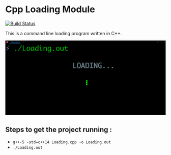 # Cpp Loading Module
[![Build Status](https://travis-ci.org/ManishKhurana11/CppLoading.svg?branch=master)](https://travis-ci.org/ManishKhurana11/CppLoading)

This is a command line loading program written in C++.

![Demo](./CppLoading.gif)

## Steps to get the project running :
* `g++-5 -std=c++14 Loading.cpp -o Loading.out`
* `./Loading.out`